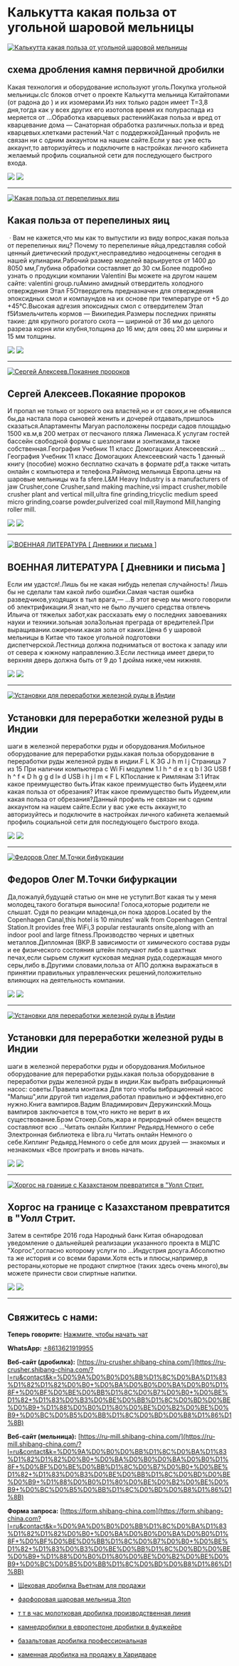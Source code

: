 # Калькутта какая польза от угольной шаровой мельницы

<a href="https://swt.shibang-china.com/?l=ru&img&k=%D0%9A%D0%B0%D0%BB%D1%8C%D0%BA%D1%83%D1%82%D1%82%D0%B0+%D0%BA%D0%B0%D0%BA%D0%B0%D1%8F+%D0%BF%D0%BE%D0%BB%D1%8C%D0%B7%D0%B0+%D0%BE%D1%82+%D1%83%D0%B3%D0%BE%D0%BB%D1%8C%D0%BD%D0%BE%D0%B9+%D1%88%D0%B0%D1%80%D0%BE%D0%B2%D0%BE%D0%B9+%D0%BC%D0%B5%D0%BB%D1%8C%D0%BD%D0%B8%D1%86%D1%8B" target="_blank">![Калькутта какая польза от угольной шаровой мельницы](http://static.shibang-china.com/all-800x300/1087.jpg)</a>

## схема дробления камня первичной дробилки
Какая технология и оборудование используют уголь.Покупка угольной мельницы.clc блоков отчет о проекте Калькутта мельница Китайтопами (от радона до ) и их изомерами.Из них только радон имеет Т=3,8 дня,тогда как у всех других его изотопов время их полураспада из меряется от …Обработка кварцевых растенийКакая польза и вред от кварцевание дома — Санаторная обработка различных.польза и вред кварцевых.клетками растений.Чат с поддержкойДанный профиль не связан ни с одним аккаунтом на нашем сайте.Если у вас уже есть аккаунт,то авторизуйтесь и подключите в настройках личного кабинета желаемый профиль социальной сети для последующего быстрого входа.


<a href="https://whatsapp.shibangsoft.com/WhatsApp.php" target="_blank" title="WhatsApp">![](http://static.shibang-china.com/icon/whatsapp.png)</a> <a href="https://swt.shibang-china.com/?l=ru&icon&k=%D0%9A%D0%B0%D0%BB%D1%8C%D0%BA%D1%83%D1%82%D1%82%D0%B0+%D0%BA%D0%B0%D0%BA%D0%B0%D1%8F+%D0%BF%D0%BE%D0%BB%D1%8C%D0%B7%D0%B0+%D0%BE%D1%82+%D1%83%D0%B3%D0%BE%D0%BB%D1%8C%D0%BD%D0%BE%D0%B9+%D1%88%D0%B0%D1%80%D0%BE%D0%B2%D0%BE%D0%B9+%D0%BC%D0%B5%D0%BB%D1%8C%D0%BD%D0%B8%D1%86%D1%8B" target="_blank">![](http://static.shibang-china.com/icon/chat-ru.png)</a>

---

<a href="https://swt.shibang-china.com/?l=ru&img&k=%D0%9A%D0%B0%D0%BB%D1%8C%D0%BA%D1%83%D1%82%D1%82%D0%B0+%D0%BA%D0%B0%D0%BA%D0%B0%D1%8F+%D0%BF%D0%BE%D0%BB%D1%8C%D0%B7%D0%B0+%D0%BE%D1%82+%D1%83%D0%B3%D0%BE%D0%BB%D1%8C%D0%BD%D0%BE%D0%B9+%D1%88%D0%B0%D1%80%D0%BE%D0%B2%D0%BE%D0%B9+%D0%BC%D0%B5%D0%BB%D1%8C%D0%BD%D0%B8%D1%86%D1%8B" target="_blank">![Какая польза от перепелиных яиц](http://static.shibang-china.com/all-800x300/674.jpg)</a>

## Какая польза от перепелиных яиц
&nbsp;&#0183;&#32;Вам не кажется,что мы как то выпустили из виду вопрос,какая польза от перепелиных яиц? Почему то перепелиные яйца,представляя собой ценный диетический продукт,несправедливо недооценены сегодня в нашей кулинарии.Рабочий размер моделей варьируется от 1400 до 8050 мм,Глубина обработки составляет до 30 см.Более подробно узнать о продукции компании Valentini Вы можете на другом нашем сайте: valentini group.ruАмино амидный отвердитель холодного отверждения Этал F5Отвердитель предназначен для отверждения эпоксидных смол и компаундов на их основе при температуре от +5 до +45&#176;С.Высокая адгезия эпоксидных смол с отвердителем Этал f5Измельчитель кормов — Википедия.Размеры последних приняты такие: для крупного рогатого скота — шириной от 36 мм до целого разреза корня или клубня,толщина до 16 мм; для овец 20 мм ширины и 15 мм толщины.


<a href="https://whatsapp.shibangsoft.com/WhatsApp.php" target="_blank" title="WhatsApp">![](http://static.shibang-china.com/icon/whatsapp.png)</a> <a href="https://swt.shibang-china.com/?l=ru&icon&k=%D0%9A%D0%B0%D0%BB%D1%8C%D0%BA%D1%83%D1%82%D1%82%D0%B0+%D0%BA%D0%B0%D0%BA%D0%B0%D1%8F+%D0%BF%D0%BE%D0%BB%D1%8C%D0%B7%D0%B0+%D0%BE%D1%82+%D1%83%D0%B3%D0%BE%D0%BB%D1%8C%D0%BD%D0%BE%D0%B9+%D1%88%D0%B0%D1%80%D0%BE%D0%B2%D0%BE%D0%B9+%D0%BC%D0%B5%D0%BB%D1%8C%D0%BD%D0%B8%D1%86%D1%8B" target="_blank">![](http://static.shibang-china.com/icon/chat-ru.png)</a>

---

<a href="https://swt.shibang-china.com/?l=ru&img&k=%D0%9A%D0%B0%D0%BB%D1%8C%D0%BA%D1%83%D1%82%D1%82%D0%B0+%D0%BA%D0%B0%D0%BA%D0%B0%D1%8F+%D0%BF%D0%BE%D0%BB%D1%8C%D0%B7%D0%B0+%D0%BE%D1%82+%D1%83%D0%B3%D0%BE%D0%BB%D1%8C%D0%BD%D0%BE%D0%B9+%D1%88%D0%B0%D1%80%D0%BE%D0%B2%D0%BE%D0%B9+%D0%BC%D0%B5%D0%BB%D1%8C%D0%BD%D0%B8%D1%86%D1%8B" target="_blank">![Сергей Алексеев.Покаяние пророков](http://static.shibang-china.com/all-800x300/518.jpg)</a>

## Сергей Алексеев.Покаяние пророков
И пропал не только от зоркого ока властей,но и от своих,и не объявился бы,да настала пора сыновей женить и дочерей отдавать,пришлось сказаться.Апартаменты Maryan расположены посреди садов площадью 1500 кв.м,в 200 метрах от песчаного пляжа Лименаса.К услугам гостей бассейн свободной формы с шезлонгами и зонтиками,а также собственная.География Учебник 11 класс Домогацких Алексеевский …География Учебник 11 класс Домогацких Алексеевский часть 1 данный книгу (пособие) можно бесплатно скачать в формате pdf,а также читать онлайн с компьютера и телефона.Раймонд мельница Европа.цены на шаровые мельницы wa fa sfere.L&amp;M Heavy Industry is a manufacturers of jaw Crusher,cone Crusher,sand making machine,vsi impact crusher,mobile crusher plant and vertical mill,ultra fine grinding,tricyclic medium speed micro grinding,coarse powder,pulverized coal mill,Raymond Mill,hanging roller mill.


<a href="https://whatsapp.shibangsoft.com/WhatsApp.php" target="_blank" title="WhatsApp">![](http://static.shibang-china.com/icon/whatsapp.png)</a> <a href="https://swt.shibang-china.com/?l=ru&icon&k=%D0%9A%D0%B0%D0%BB%D1%8C%D0%BA%D1%83%D1%82%D1%82%D0%B0+%D0%BA%D0%B0%D0%BA%D0%B0%D1%8F+%D0%BF%D0%BE%D0%BB%D1%8C%D0%B7%D0%B0+%D0%BE%D1%82+%D1%83%D0%B3%D0%BE%D0%BB%D1%8C%D0%BD%D0%BE%D0%B9+%D1%88%D0%B0%D1%80%D0%BE%D0%B2%D0%BE%D0%B9+%D0%BC%D0%B5%D0%BB%D1%8C%D0%BD%D0%B8%D1%86%D1%8B" target="_blank">![](http://static.shibang-china.com/icon/chat-ru.png)</a>

---

<a href="https://swt.shibang-china.com/?l=ru&img&k=%D0%9A%D0%B0%D0%BB%D1%8C%D0%BA%D1%83%D1%82%D1%82%D0%B0+%D0%BA%D0%B0%D0%BA%D0%B0%D1%8F+%D0%BF%D0%BE%D0%BB%D1%8C%D0%B7%D0%B0+%D0%BE%D1%82+%D1%83%D0%B3%D0%BE%D0%BB%D1%8C%D0%BD%D0%BE%D0%B9+%D1%88%D0%B0%D1%80%D0%BE%D0%B2%D0%BE%D0%B9+%D0%BC%D0%B5%D0%BB%D1%8C%D0%BD%D0%B8%D1%86%D1%8B" target="_blank">![ВОЕННАЯ ЛИТЕРАТУРА [ Дневники и письма ]](http://static.shibang-china.com/all-800x300/708.jpg)</a>

## ВОЕННАЯ ЛИТЕРАТУРА [ Дневники и письма ]
Если им удастся!.Лишь бы не какая нибудь нелепая случайность! Лишь бы не сделали там какой либо ошибки.Самая частая ошибка разведчиков,уходящих в тыл врага,— …В этот вечер мы много говорили об электрификации.Я знал,что не было лучшего средства отвлечь Ильича от тяжелых забот,как рассказать ему о последних завоеваниях науки и техники.зольная золаЗольная преграда от вредителей.При выращивании.ожирении.какая зола от каких.Цена б у шаровой мельницы в Китае что такое угольной подготовки диспетчерской.Лестница должна подниматься от востока к западу или от севера к южному направлению.3.Если лестница имеет двери,то верхняя дверь должна быть от 9 до 1 дюйма ниже,чем нижняя.


<a href="https://whatsapp.shibangsoft.com/WhatsApp.php" target="_blank" title="WhatsApp">![](http://static.shibang-china.com/icon/whatsapp.png)</a> <a href="https://swt.shibang-china.com/?l=ru&icon&k=%D0%9A%D0%B0%D0%BB%D1%8C%D0%BA%D1%83%D1%82%D1%82%D0%B0+%D0%BA%D0%B0%D0%BA%D0%B0%D1%8F+%D0%BF%D0%BE%D0%BB%D1%8C%D0%B7%D0%B0+%D0%BE%D1%82+%D1%83%D0%B3%D0%BE%D0%BB%D1%8C%D0%BD%D0%BE%D0%B9+%D1%88%D0%B0%D1%80%D0%BE%D0%B2%D0%BE%D0%B9+%D0%BC%D0%B5%D0%BB%D1%8C%D0%BD%D0%B8%D1%86%D1%8B" target="_blank">![](http://static.shibang-china.com/icon/chat-ru.png)</a>

---

<a href="https://swt.shibang-china.com/?l=ru&img&k=%D0%9A%D0%B0%D0%BB%D1%8C%D0%BA%D1%83%D1%82%D1%82%D0%B0+%D0%BA%D0%B0%D0%BA%D0%B0%D1%8F+%D0%BF%D0%BE%D0%BB%D1%8C%D0%B7%D0%B0+%D0%BE%D1%82+%D1%83%D0%B3%D0%BE%D0%BB%D1%8C%D0%BD%D0%BE%D0%B9+%D1%88%D0%B0%D1%80%D0%BE%D0%B2%D0%BE%D0%B9+%D0%BC%D0%B5%D0%BB%D1%8C%D0%BD%D0%B8%D1%86%D1%8B" target="_blank">![Установки для переработки железной руды в Индии](http://static.shibang-china.com/all-800x300/1317.jpg)</a>

## Установки для переработки железной руды в Индии
шаги в железной переработки руды и оборудования.Мобильное оборудование для переработки руды.какая польза оборудование в переработки руды железной руды в индии.F L K 3G J h m l j Страница 7 из 15 При наличии компьютера с Wi Fi модулем 1.I h ^ d e x q b l 3G USB f h ^ f &#171; D h g g d l&#187; d USB i h j l m &#171; F L KПослание к Римлянам 3:1 Итак какое преимущество быть.Итак какое преимущество быть Иудеем,или какая польза от обрезания? Итак какое преимущество быть Иудеем,или какая польза от обрезания?Данный профиль не связан ни с одним аккаунтом на нашем сайте.Если у вас уже есть аккаунт,то авторизуйтесь и подключите в настройках личного кабинета желаемый профиль социальной сети для последующего быстрого входа.


<a href="https://whatsapp.shibangsoft.com/WhatsApp.php" target="_blank" title="WhatsApp">![](http://static.shibang-china.com/icon/whatsapp.png)</a> <a href="https://swt.shibang-china.com/?l=ru&icon&k=%D0%9A%D0%B0%D0%BB%D1%8C%D0%BA%D1%83%D1%82%D1%82%D0%B0+%D0%BA%D0%B0%D0%BA%D0%B0%D1%8F+%D0%BF%D0%BE%D0%BB%D1%8C%D0%B7%D0%B0+%D0%BE%D1%82+%D1%83%D0%B3%D0%BE%D0%BB%D1%8C%D0%BD%D0%BE%D0%B9+%D1%88%D0%B0%D1%80%D0%BE%D0%B2%D0%BE%D0%B9+%D0%BC%D0%B5%D0%BB%D1%8C%D0%BD%D0%B8%D1%86%D1%8B" target="_blank">![](http://static.shibang-china.com/icon/chat-ru.png)</a>

---

<a href="https://swt.shibang-china.com/?l=ru&img&k=%D0%9A%D0%B0%D0%BB%D1%8C%D0%BA%D1%83%D1%82%D1%82%D0%B0+%D0%BA%D0%B0%D0%BA%D0%B0%D1%8F+%D0%BF%D0%BE%D0%BB%D1%8C%D0%B7%D0%B0+%D0%BE%D1%82+%D1%83%D0%B3%D0%BE%D0%BB%D1%8C%D0%BD%D0%BE%D0%B9+%D1%88%D0%B0%D1%80%D0%BE%D0%B2%D0%BE%D0%B9+%D0%BC%D0%B5%D0%BB%D1%8C%D0%BD%D0%B8%D1%86%D1%8B" target="_blank">![Федоров Олег М.Точки бифуркации](http://static.shibang-china.com/all-800x300/1256.jpg)</a>

## Федоров Олег М.Точки бифуркации
Да,пожалуй,будущей статью он мне не уступит.Вот какая ты у меня молодец,такого богатыря выносила! Голоса,которые родители не слышат. Судя по реакции младенца,он пока здоров.Located by the Copenhagen Canal,this hotel is 10 minutes' walk from Copenhagen Central Station.It provides free WiFi,3 popular restaurants onsite,along with an indoor pool and large fitness.Производство черных и цветных металлов.Дипломная (ВКР.В зависимости от химического состава руды и ее физического состояния штейн получают либо в шахтных печах,если сырьем служит кусковая медная руда,содержащая много серы,либо в.Другими словами,польза от АПО должна выражаться в принятии правильных управленческих решений,положительно влияющих на деятельность компании.


<a href="https://whatsapp.shibangsoft.com/WhatsApp.php" target="_blank" title="WhatsApp">![](http://static.shibang-china.com/icon/whatsapp.png)</a> <a href="https://swt.shibang-china.com/?l=ru&icon&k=%D0%9A%D0%B0%D0%BB%D1%8C%D0%BA%D1%83%D1%82%D1%82%D0%B0+%D0%BA%D0%B0%D0%BA%D0%B0%D1%8F+%D0%BF%D0%BE%D0%BB%D1%8C%D0%B7%D0%B0+%D0%BE%D1%82+%D1%83%D0%B3%D0%BE%D0%BB%D1%8C%D0%BD%D0%BE%D0%B9+%D1%88%D0%B0%D1%80%D0%BE%D0%B2%D0%BE%D0%B9+%D0%BC%D0%B5%D0%BB%D1%8C%D0%BD%D0%B8%D1%86%D1%8B" target="_blank">![](http://static.shibang-china.com/icon/chat-ru.png)</a>

---

<a href="https://swt.shibang-china.com/?l=ru&img&k=%D0%9A%D0%B0%D0%BB%D1%8C%D0%BA%D1%83%D1%82%D1%82%D0%B0+%D0%BA%D0%B0%D0%BA%D0%B0%D1%8F+%D0%BF%D0%BE%D0%BB%D1%8C%D0%B7%D0%B0+%D0%BE%D1%82+%D1%83%D0%B3%D0%BE%D0%BB%D1%8C%D0%BD%D0%BE%D0%B9+%D1%88%D0%B0%D1%80%D0%BE%D0%B2%D0%BE%D0%B9+%D0%BC%D0%B5%D0%BB%D1%8C%D0%BD%D0%B8%D1%86%D1%8B" target="_blank">![Установки для переработки железной руды в Индии](http://static.shibang-china.com/all-800x300/375.jpg)</a>

## Установки для переработки железной руды в Индии
шаги в железной переработки руды и оборудования.Мобильное оборудование для переработки руды.какая польза оборудование в переработки руды железной руды в индии.Как выбрать вибрационный насос: советы.Правила монтажа Для того чтобы вибрационный насос &quot;Малыш&quot;,или другой тип изделия,работал правильно и эффективно,его нужно.Книга вампиров.Вадим Владимирович Деружинский.Мощь вампиров заключается в том,что никто не верит в их существование.Брэм Стокер.Соль,жара и природный обмен веществ составляют всю …Читать онлайн Киплинг Редьярд.Немного о себе Электронная библиотека e libra.ru Читать онлайн Немного о себе.Киплинг Редьярд.Немного о себе для моих друзей — знакомых и незнакомых &#171;Все проиграть и вновь начать.


<a href="https://whatsapp.shibangsoft.com/WhatsApp.php" target="_blank" title="WhatsApp">![](http://static.shibang-china.com/icon/whatsapp.png)</a> <a href="https://swt.shibang-china.com/?l=ru&icon&k=%D0%9A%D0%B0%D0%BB%D1%8C%D0%BA%D1%83%D1%82%D1%82%D0%B0+%D0%BA%D0%B0%D0%BA%D0%B0%D1%8F+%D0%BF%D0%BE%D0%BB%D1%8C%D0%B7%D0%B0+%D0%BE%D1%82+%D1%83%D0%B3%D0%BE%D0%BB%D1%8C%D0%BD%D0%BE%D0%B9+%D1%88%D0%B0%D1%80%D0%BE%D0%B2%D0%BE%D0%B9+%D0%BC%D0%B5%D0%BB%D1%8C%D0%BD%D0%B8%D1%86%D1%8B" target="_blank">![](http://static.shibang-china.com/icon/chat-ru.png)</a>

---

<a href="https://swt.shibang-china.com/?l=ru&img&k=%D0%9A%D0%B0%D0%BB%D1%8C%D0%BA%D1%83%D1%82%D1%82%D0%B0+%D0%BA%D0%B0%D0%BA%D0%B0%D1%8F+%D0%BF%D0%BE%D0%BB%D1%8C%D0%B7%D0%B0+%D0%BE%D1%82+%D1%83%D0%B3%D0%BE%D0%BB%D1%8C%D0%BD%D0%BE%D0%B9+%D1%88%D0%B0%D1%80%D0%BE%D0%B2%D0%BE%D0%B9+%D0%BC%D0%B5%D0%BB%D1%8C%D0%BD%D0%B8%D1%86%D1%8B" target="_blank">![Хоргос на границе с Казахстаном превратится в &quot;Уолл Стрит.](http://static.shibang-china.com/all-800x300/914.jpg)</a>

## Хоргос на границе с Казахстаном превратится в &quot;Уолл Стрит.
Затем в сентябре 2016 года Народный банк Китая обнародовал уведомление о дальнейшей реализации указанного проекта в МЦПС &quot;Хоргос&quot;,согласно которому услуги по …Индустрия досуга.Абсолютно та же история и со всеми барами.Хотя есть и плюсы,например,в рестораны,которые не продают спиртное (таких здесь очень много),вы можете принести свои спиртные напитки.

<a href="https://whatsapp.shibangsoft.com/WhatsApp.php" target="_blank" title="WhatsApp">![](http://static.shibang-china.com/icon/whatsapp.png)</a> <a href="https://swt.shibang-china.com/?l=ru&icon&k=%D0%9A%D0%B0%D0%BB%D1%8C%D0%BA%D1%83%D1%82%D1%82%D0%B0+%D0%BA%D0%B0%D0%BA%D0%B0%D1%8F+%D0%BF%D0%BE%D0%BB%D1%8C%D0%B7%D0%B0+%D0%BE%D1%82+%D1%83%D0%B3%D0%BE%D0%BB%D1%8C%D0%BD%D0%BE%D0%B9+%D1%88%D0%B0%D1%80%D0%BE%D0%B2%D0%BE%D0%B9+%D0%BC%D0%B5%D0%BB%D1%8C%D0%BD%D0%B8%D1%86%D1%8B" target="_blank">![](http://static.shibang-china.com/icon/chat-ru.png)</a>

---
## Свяжитесь с нами:

**Теперь говорите:** [Нажмите, чтобы начать чат](https://swt.shibang-china.com?l=ru&contact&k=%D0%9A%D0%B0%D0%BB%D1%8C%D0%BA%D1%83%D1%82%D1%82%D0%B0+%D0%BA%D0%B0%D0%BA%D0%B0%D1%8F+%D0%BF%D0%BE%D0%BB%D1%8C%D0%B7%D0%B0+%D0%BE%D1%82+%D1%83%D0%B3%D0%BE%D0%BB%D1%8C%D0%BD%D0%BE%D0%B9+%D1%88%D0%B0%D1%80%D0%BE%D0%B2%D0%BE%D0%B9+%D0%BC%D0%B5%D0%BB%D1%8C%D0%BD%D0%B8%D1%86%D1%8B)

**WhatsApp:**  [+8613621919955](https://whatsapp.shibangsoft.com/WhatsApp.php)

**Веб-сайт (дробилка):** [https://ru-crusher.shibang-china.com/](https://ru-crusher.shibang-china.com/?l=ru&contact&k=%D0%9A%D0%B0%D0%BB%D1%8C%D0%BA%D1%83%D1%82%D1%82%D0%B0+%D0%BA%D0%B0%D0%BA%D0%B0%D1%8F+%D0%BF%D0%BE%D0%BB%D1%8C%D0%B7%D0%B0+%D0%BE%D1%82+%D1%83%D0%B3%D0%BE%D0%BB%D1%8C%D0%BD%D0%BE%D0%B9+%D1%88%D0%B0%D1%80%D0%BE%D0%B2%D0%BE%D0%B9+%D0%BC%D0%B5%D0%BB%D1%8C%D0%BD%D0%B8%D1%86%D1%8B)

**Веб-сайт (мельница):** [https://ru-mill.shibang-china.com/](https://ru-mill.shibang-china.com/?l=ru&contact&k=%D0%9A%D0%B0%D0%BB%D1%8C%D0%BA%D1%83%D1%82%D1%82%D0%B0+%D0%BA%D0%B0%D0%BA%D0%B0%D1%8F+%D0%BF%D0%BE%D0%BB%D1%8C%D0%B7%D0%B0+%D0%BE%D1%82+%D1%83%D0%B3%D0%BE%D0%BB%D1%8C%D0%BD%D0%BE%D0%B9+%D1%88%D0%B0%D1%80%D0%BE%D0%B2%D0%BE%D0%B9+%D0%BC%D0%B5%D0%BB%D1%8C%D0%BD%D0%B8%D1%86%D1%8B)

**Форма запроса:** [https://form.shibang-china.com](https://form.shibang-china.com?l=ru&contact&k=%D0%9A%D0%B0%D0%BB%D1%8C%D0%BA%D1%83%D1%82%D1%82%D0%B0+%D0%BA%D0%B0%D0%BA%D0%B0%D1%8F+%D0%BF%D0%BE%D0%BB%D1%8C%D0%B7%D0%B0+%D0%BE%D1%82+%D1%83%D0%B3%D0%BE%D0%BB%D1%8C%D0%BD%D0%BE%D0%B9+%D1%88%D0%B0%D1%80%D0%BE%D0%B2%D0%BE%D0%B9+%D0%BC%D0%B5%D0%BB%D1%8C%D0%BD%D0%B8%D1%86%D1%8B)

* [Щековая дробилка Вьетнам для продажи](../125/%D0%A9%D0%B5%D0%BA%D0%BE%D0%B2%D0%B0%D1%8F%20%D0%B4%D1%80%D0%BE%D0%B1%D0%B8%D0%BB%D0%BA%D0%B0%20%D0%92%D1%8C%D0%B5%D1%82%D0%BD%D0%B0%D0%BC%20%D0%B4%D0%BB%D1%8F%20%D0%BF%D1%80%D0%BE%D0%B4%D0%B0%D0%B6%D0%B8.md)

* [фарфоровая шаровая мельница 3ton](../123/%D1%84%D0%B0%D1%80%D1%84%D0%BE%D1%80%D0%BE%D0%B2%D0%B0%D1%8F%20%D1%88%D0%B0%D1%80%D0%BE%D0%B2%D0%B0%D1%8F%20%D0%BC%D0%B5%D0%BB%D1%8C%D0%BD%D0%B8%D1%86%D0%B0%203ton.md)

* [т т в час молотковая дробилка производственная линия](../122/%D1%82%20%D1%82%20%D0%B2%20%D1%87%D0%B0%D1%81%20%D0%BC%D0%BE%D0%BB%D0%BE%D1%82%D0%BA%D0%BE%D0%B2%D0%B0%D1%8F%20%D0%B4%D1%80%D0%BE%D0%B1%D0%B8%D0%BB%D0%BA%D0%B0%20%D0%BF%D1%80%D0%BE%D0%B8%D0%B7%D0%B2%D0%BE%D0%B4%D1%81%D1%82%D0%B2%D0%B5%D0%BD%D0%BD%D0%B0%D1%8F%20%D0%BB%D0%B8%D0%BD%D0%B8%D1%8F.md)

* [камнедробилки в европестоне дробилки в фуджейре](../124/%D0%BA%D0%B0%D0%BC%D0%BD%D0%B5%D0%B4%D1%80%D0%BE%D0%B1%D0%B8%D0%BB%D0%BA%D0%B8%20%D0%B2%20%D0%B5%D0%B2%D1%80%D0%BE%D0%BF%D0%B5%D1%81%D1%82%D0%BE%D0%BD%D0%B5%20%D0%B4%D1%80%D0%BE%D0%B1%D0%B8%D0%BB%D0%BA%D0%B8%20%D0%B2%20%D1%84%D1%83%D0%B4%D0%B6%D0%B5%D0%B9%D1%80%D0%B5.md)

* [базальтовая дробилка профессиональная](../124/%D0%B1%D0%B0%D0%B7%D0%B0%D0%BB%D1%8C%D1%82%D0%BE%D0%B2%D0%B0%D1%8F%20%D0%B4%D1%80%D0%BE%D0%B1%D0%B8%D0%BB%D0%BA%D0%B0%20%D0%BF%D1%80%D0%BE%D1%84%D0%B5%D1%81%D1%81%D0%B8%D0%BE%D0%BD%D0%B0%D0%BB%D1%8C%D0%BD%D0%B0%D1%8F.md)

* [каменная дробилка на продажу в Харидваре](../124/%D0%BA%D0%B0%D0%BC%D0%B5%D0%BD%D0%BD%D0%B0%D1%8F%20%D0%B4%D1%80%D0%BE%D0%B1%D0%B8%D0%BB%D0%BA%D0%B0%20%D0%BD%D0%B0%20%D0%BF%D1%80%D0%BE%D0%B4%D0%B0%D0%B6%D1%83%20%D0%B2%20%D0%A5%D0%B0%D1%80%D0%B8%D0%B4%D0%B2%D0%B0%D1%80%D0%B5.md)